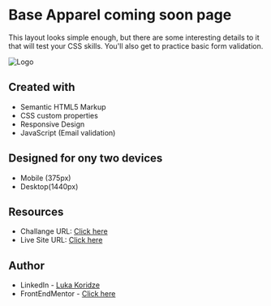 # Base Apparel coming soon page

This layout looks simple enough, but there are some interesting details to it that will test your CSS skills. You'll also get to practice basic form validation.

![Logo](https://res.cloudinary.com/dz209s6jk/image/upload/v1564914815/Challenges/ae67ohzys48frbejvyce.jpg)


## Created with
- Semantic HTML5 Markup
- CSS custom properties
- Responsive Design
- JavaScript (Email validation)

## Designed for ony two devices 
- Mobile (375px)
- Desktop(1440px)

## Resources

- Challange URL: [Click here](https://www.frontendmentor.io/challenges/base-apparel-coming-soon-page-5d46b47f8db8a7063f9331a0/hub)
- Live Site URL: [Click here](https://lukenso.github.io/Base-Apparel-coming-soon-page/)
## Author

- LinkedIn - [Luka Koridze](https://www.linkedin.com/in/luka-koridze-4397571a4/)
- FrontEndMentor - [Click here](https://www.frontendmentor.io/profile/lukenso)

